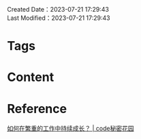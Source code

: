 Created Date：2023-07-21 17:29:43  
Last Modified：2023-07-21 17:29:43

# Tags

# Content

# Reference

[如何在繁重的工作中持续成长？ | code秘密花园](https://blog.conardli.top/2022/07/26/soft-quality/xdc2022/)
